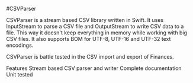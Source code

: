 #CSVParser

CSVParser is a stream based CSV library written in Swift. It uses InputStream to parse a CSV file and OutputStream to write CSV data to a file. This way it doesn't keep everything in memory while working with big CSV files. It also supports BOM for UTF-8, UTF-16 and UTF-32 text encodings.

CSVParser is battle tested in the CSV import and export of Finances.

Features
Stream based CSV parser and writer
Complete documentation
Unit tested
